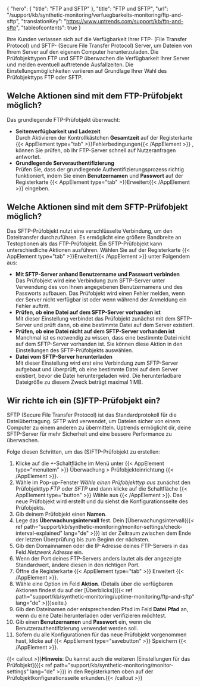 {
  "hero": {
    "title": "FTP and SFTP"
  },
  "title": "FTP und SFTP",
  "url": "/support/kb/synthetic-monitoring/verfuegbarkeits-monitoring/ftp-and-sftp",
  "translationKey": "https://www.uptrends.com/support/kb/ftp-and-sftp",
  "tableofcontents": true
}

Ihre Kunden verlassen sich auf die Verfügbarkeit Ihrer FTP- (File Transfer Protocol) und SFTP- (Secure File Transfer Protocol) Server, um Dateien von Ihrem Server auf den eigenen Computer herunterzuladen. Die Prüfobjekttypen FTP und SFTP überwachen die Verfügbarkeit Ihrer Server und melden eventuell auftretende Ausfallzeiten. Die Einstellungsmöglichkeiten variieren auf Grundlage Ihrer Wahl des Prüfobjekttyps FTP oder SFTP.

## Welche Aktionen sind mit dem FTP-Prüfobjekt möglich?

Das grundlegende FTP-Prüfobjekt überwacht:

- **Seitenverfügbarkeit und Ladezeit**   
  Durch Aktivieren der Kontrollkästchen **Gesamtzeit** auf der Registerkarte {{< AppElement type="tab" >}}Fehlerbedingungen{{< /AppElement >}} , können Sie prüfen, ob Ihr FTP-Server schnell auf Nutzeranfragen antwortet.
- **Grundlegende Serverauthentifizierung**   
  Prüfen Sie, dass der grundlegende Authentifizierungsprozess richtig funktioniert, indem Sie einen **Benutzernamen** und **Passwort** auf der Registerkarte {{< AppElement type="tab" >}}Erweitert{{< /AppElement >}} eingeben.

## Welche Aktionen sind mit dem SFTP-Prüfobjekt möglich?

Das SFTP-Prüfobjekt nutzt eine verschlüsselte Verbindung, um den Dateitransfer durchzuführen. Es ermöglicht eine größere Bandbreite an Testoptionen als das FTP-Prüfobjekt. Ein SFTP-Prüfobjekt kann unterschiedliche Aktionen ausführen. Wählen Sie auf der Registerkarte {{< AppElement type="tab" >}}Erweitert{{< /AppElement >}} unter Folgendem aus:

- **Mit SFTP-Server anhand Benutzername und Passwort verbinden**   
  Das Prüfobjekt wird eine Verbindung zum SFTP-Server unter Verwendung des von Ihnen angegebenen Benutzernamens und des Passworts aufbauen. Das Prüfobjekt wird einen Fehler melden, wenn der Server nicht verfügbar ist oder wenn während der Anmeldung ein Fehler auftritt.
- **Prüfen, ob eine Datei auf dem SFTP-Server vorhanden ist**   
  Mit dieser Einstellung verbindet das Prüfobjekt zunächst mit dem SFTP-Server und prüft dann, ob eine bestimmte Datei auf dem Server existiert.
- **Prüfen, ob eine Datei nicht auf dem SFTP-Server vorhanden ist**   
  Manchmal ist es notwendig zu wissen, dass eine bestimmte Datei nicht auf dem SFTP-Server vorhanden ist. Sie können diese Aktion in den Einstellungen des SFTP-Prüfobjekts auswählen.
- **Datei vom SFTP-Server herunterladen**   
  Mit dieser Einstellung wird erst eine Verbindung zum SFTP-Server aufgebaut und überprüft, ob eine bestimmte Datei auf dem Server existiert, bevor die Datei heruntergeladen wird. Die herunterladbare Dateigröße zu diesem Zweck beträgt maximal 1 MB.

## Wir richte ich ein (S)FTP-Prüfobjekt ein?

SFTP (Secure File Transfer Protocol) ist das Standardprotokoll für die Dateiübertragung. SFTP wird verwendet, um Dateien sicher von einem Computer zu einem anderen zu übermitteln. Uptrends ermöglicht dir, deine SFTP-Server für mehr Sicherheit und eine bessere Performance zu überwachen.

Folge diesen Schritten, um das (S)FTP-Prüfobjekt zu erstellen:

1. Klicke auf die +-Schaltfläche im Menü unter {{< AppElement type="menuitem" >}} Überwachung > Prüfobjekteinrichtung {{< /AppElement >}}.
2. Wähle im Pop-up-Fenster *Wähle einen Prüfobjekttyp aus* zunächst den Prüfobjekttyp *FTP* oder *SFTP* und dann klicke auf die Schaltfläche {{< AppElement type="button" >}} Wähle aus {{< /AppElement >}}.
   Das neue Prüfobjekt wird erstellt und du siehst die Konfigurationsseite des Prüfobjekts.
3. Gib deinem Prüfobjekt einen **Namen**.
4. Lege das **Überwachungsintervall** fest. Dein [Überwachungsintervall({{< ref path="support/kb/synthetic-monitoring/monitor-settings/check-interval-explained" lang="de" >}}) ist der Zeitraum zwischen dem Ende der letzten Überprüfung bis zum Beginn der nächsten.
5. Gib den Domainnamen oder die IP-Adresse deines FTP-Servers in das Feld *Netzwerk Adresse* ein.
6. Wenn der Port deines FTP-Servers anders lautet als der angezeigte Standardwert, ändere diesen in den richtigen Port.
7. Öffne die Registerkarte {{< AppElement type="tab" >}} Erweitert {{< /AppElement >}}.
8. Wähle eine Option im Feld **Aktion**. (Details über die verfügbaren Aktionen findest du auf der [Überblicks]({{< ref path="support/kb/synthetic-monitoring/uptime-monitoring/ftp-and-sftp" lang="de" >}})seite.)
9. Gib den Dateinamen oder entsprechenden Pfad im Feld **Datei Pfad** an, wenn du eine Datei herunterladen oder verifizieren möchtest.
10. Gib einen **Benutzernamen** und **Passwort** ein, wenn die Benutzerauthentifizierung verwendet werden soll.
11. Sofern du alle Konfigurationen für das neue Prüfobjekt vorgenommen hast, klicke auf {{< AppElement type="savebutton" >}} Speichern {{< /AppElement >}}.
      
{{< callout >}}**Hinweis**: Du kannst auch die weiteren [Einstellungen für das Prüfobjekt]({{< ref path="support/kb/synthetic-monitoring/monitor-settings" lang="de" >}}) in den Registerkarten oben auf der Prüfobjektkonfigurationsseite erkunden.{{< /callout >}}







